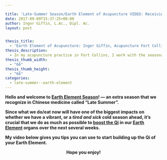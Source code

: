 ```yaml
---

title: 'Late-Summer Season/Earth Element of Acupuncture VIDEO: Receiving and Nurturing for Yourself &#038; Others'
date: 2017-09-09T15:37:25+00:00
author: Inger Giffin, L.Ac., Dipl. Ac.
layout: post


thesis_title:
  - 'Earth Element of Acupuncture: Inger Giffin, Acupuncture Fort Collins, Co'
thesis_description:
  - In my acupuncture practice in Fort Collins, I work with the seasonal aspects of staying balanced both emotionally and physically through the foods we eat. This video gives tips for staying balanced now and throughout the colder months to come.
thesis_thumb_width:
  - "66"
thesis_thumb_height:
  - "66"
categories:
  - late-summer--earth-element
---
```

**Hello and welcome to [Earth Element Season](http://www.wisdomwaysacupuncture.com/2011/09/10/late-summer-is-the-most-important-time-to-nourish-your-qi/)! &#8212; an extra season that we recognize in Chinese medicine called &#8220;Late Summer&#8221;.**

**Since what we do/eat now will have one of the biggest impacts on whether we have a vibrant, or a _tired and sick_ cold season ahead, it&#8217;s crucial that we do as much as possible to [boost the Qi](http://www.wisdomwaysacupuncture.com/2011/09/07/out-of-the-fire-and-deep-into-earth/) in our [Earth Element](http://www.wisdomwaysacupuncture.com/2016/08/21/acupuncture-tips-from-the-earth-element-for-staying-balanced-in-late-summer/) organs over the next several weeks.**

<div>
  <p>
    <strong>My video below gives you tips you can use to start building up the Qi of your Earth Element.</strong>
  </p>
</div>

<p style="text-align: center;">
  <strong>Hope you enjoy!</strong>
</p>